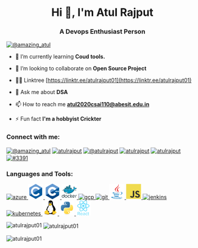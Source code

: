 <h1 align="center">Hi 👋, I'm Atul Rajput</h1>
<h3 align="center">A Devops Enthusiast Person</h3>

<p align="left"> <a href="https://twitter.com/@amazing_atul" target="blank"><img src="https://img.shields.io/twitter/follow/@amazing_atul?logo=twitter&style=for-the-badge" alt="@amazing_atul" /></a> </p>

- 🌱 I’m currently learning **Coud tools.**

- 👯 I’m looking to collaborate on **Open Source Project**

- 👨‍💻 Linktree [https://linktr.ee/atulrajput01](https://linktr.ee/atulrajput01)

- 💬 Ask me about **DSA**

- 📫 How to reach me **atul2020csai110@abesit.edu.in**

- ⚡ Fun fact **I'm a hobbyist Crickter**

<h3 align="left">Connect with me:</h3>
<p align="left">
<a href="https://twitter.com/@amazing_atul" target="blank"><img align="center" src="https://raw.githubusercontent.com/rahuldkjain/github-profile-readme-generator/master/src/images/icons/Social/twitter.svg" alt="@amazing_atul" height="30" width="40" /></a>
<a href="https://stackoverflow.com/users/atulrajput" target="blank"><img align="center" src="https://raw.githubusercontent.com/rahuldkjain/github-profile-readme-generator/master/src/images/icons/Social/stack-overflow.svg" alt="atulrajput" height="30" width="40" /></a>
<a href="https://hashnode.com/@atulrajput" target="blank"><img align="center" src="https://raw.githubusercontent.com/rahuldkjain/github-profile-readme-generator/master/src/images/icons/Social/hashnode.svg" alt="@atulrajput" height="30" width="40" /></a>
<a href="https://www.hackerrank.com/atulrajput" target="blank"><img align="center" src="https://raw.githubusercontent.com/rahuldkjain/github-profile-readme-generator/master/src/images/icons/Social/hackerrank.svg" alt="atulrajput" height="30" width="40" /></a>
<a href="https://auth.geeksforgeeks.org/user/atulrajput" target="blank"><img align="center" src="https://raw.githubusercontent.com/rahuldkjain/github-profile-readme-generator/master/src/images/icons/Social/geeks-for-geeks.svg" alt="atulrajput" height="30" width="40" /></a>
<a href="https://discord.gg/#3391" target="blank"><img align="center" src="https://raw.githubusercontent.com/rahuldkjain/github-profile-readme-generator/master/src/images/icons/Social/discord.svg" alt="#3391" height="30" width="40" /></a>
</p>

<h3 align="left">Languages and Tools:</h3>
<p align="left"> <a href="https://azure.microsoft.com/en-in/" target="_blank" rel="noreferrer"> <img src="https://www.vectorlogo.zone/logos/microsoft_azure/microsoft_azure-icon.svg" alt="azure" width="40" height="40"/> </a> <a href="https://www.cprogramming.com/" target="_blank" rel="noreferrer"> <img src="https://raw.githubusercontent.com/devicons/devicon/master/icons/c/c-original.svg" alt="c" width="40" height="40"/> </a> <a href="https://www.w3schools.com/cpp/" target="_blank" rel="noreferrer"> <img src="https://raw.githubusercontent.com/devicons/devicon/master/icons/cplusplus/cplusplus-original.svg" alt="cplusplus" width="40" height="40"/> </a> <a href="https://www.docker.com/" target="_blank" rel="noreferrer"> <img src="https://raw.githubusercontent.com/devicons/devicon/master/icons/docker/docker-original-wordmark.svg" alt="docker" width="40" height="40"/> </a> <a href="https://cloud.google.com" target="_blank" rel="noreferrer"> <img src="https://www.vectorlogo.zone/logos/google_cloud/google_cloud-icon.svg" alt="gcp" width="40" height="40"/> </a> <a href="https://git-scm.com/" target="_blank" rel="noreferrer"> <img src="https://www.vectorlogo.zone/logos/git-scm/git-scm-icon.svg" alt="git" width="40" height="40"/> </a> <a href="https://www.java.com" target="_blank" rel="noreferrer"> <img src="https://raw.githubusercontent.com/devicons/devicon/master/icons/java/java-original.svg" alt="java" width="40" height="40"/> </a> <a href="https://developer.mozilla.org/en-US/docs/Web/JavaScript" target="_blank" rel="noreferrer"> <img src="https://raw.githubusercontent.com/devicons/devicon/master/icons/javascript/javascript-original.svg" alt="javascript" width="40" height="40"/> </a> <a href="https://www.jenkins.io" target="_blank" rel="noreferrer"> <img src="https://www.vectorlogo.zone/logos/jenkins/jenkins-icon.svg" alt="jenkins" width="40" height="40"/> </a> <a href="https://kubernetes.io" target="_blank" rel="noreferrer"> <img src="https://www.vectorlogo.zone/logos/kubernetes/kubernetes-icon.svg" alt="kubernetes" width="40" height="40"/> </a> <a href="https://www.linux.org/" target="_blank" rel="noreferrer"> <img src="https://raw.githubusercontent.com/devicons/devicon/master/icons/linux/linux-original.svg" alt="linux" width="40" height="40"/> </a> <a href="https://www.python.org" target="_blank" rel="noreferrer"> <img src="https://raw.githubusercontent.com/devicons/devicon/master/icons/python/python-original.svg" alt="python" width="40" height="40"/> </a> <a href="https://reactjs.org/" target="_blank" rel="noreferrer"> <img src="https://raw.githubusercontent.com/devicons/devicon/master/icons/react/react-original-wordmark.svg" alt="react" width="40" height="40"/> </a> </p>

<p><img align="left" src="https://github-readme-stats.vercel.app/api/top-langs?username=atulrajput01&show_icons=true&locale=en&layout=compact" alt="atulrajput01" /></p>

<p>&nbsp;<img align="center" src="https://github-readme-stats.vercel.app/api?username=atulrajput01&show_icons=true&locale=en" alt="atulrajput01" /></p>

<p><img align="center" src="https://github-readme-streak-stats.herokuapp.com/?user=atulrajput01&" alt="atulrajput01" /></p>

